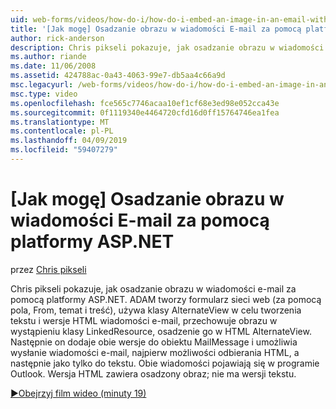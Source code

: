 ```yaml
---
uid: web-forms/videos/how-do-i/how-do-i-embed-an-image-in-an-email-with-aspnet
title: '[Jak mogę] Osadzanie obrazu w wiadomości E-mail za pomocą platformy ASP.NET | Dokumentacja firmy Microsoft'
author: rick-anderson
description: Chris pikseli pokazuje, jak osadzanie obrazu w wiadomości e-mail za pomocą platformy ASP.NET. ADAM tworzy formularz sieci web (za pomocą pola, From, temat i treść), używa AlternateView...
ms.author: riande
ms.date: 11/06/2008
ms.assetid: 424788ac-0a43-4063-99e7-db5aa4c66a9d
msc.legacyurl: /web-forms/videos/how-do-i/how-do-i-embed-an-image-in-an-email-with-aspnet
msc.type: video
ms.openlocfilehash: fce565c7746acaa10ef1cf68e3ed98e052cca43e
ms.sourcegitcommit: 0f1119340e4464720cfd16d0ff15764746ea1fea
ms.translationtype: MT
ms.contentlocale: pl-PL
ms.lasthandoff: 04/09/2019
ms.locfileid: "59407279"
---
```

# <a name="how-do-i-embed-an-image-in-an-email-with-aspnet"></a>[Jak mogę] Osadzanie obrazu w wiadomości E-mail za pomocą platformy ASP.NET

przez [Chris pikseli](https://twitter.com/chrispels)

Chris pikseli pokazuje, jak osadzanie obrazu w wiadomości e-mail za pomocą platformy ASP.NET. ADAM tworzy formularz sieci web (za pomocą pola, From, temat i treść), używa klasy AlternateView w celu tworzenia tekstu i wersje HTML wiadomości e-mail, przechowuje obrazu w wystąpieniu klasy LinkedResource, osadzenie go w HTML AlternateView. Następnie on dodaje obie wersje do obiektu MailMessage i umożliwia wysłanie wiadomości e-mail, najpierw możliwości odbierania HTML, a następnie jako tylko do tekstu. Obie wiadomości pojawiają się w programie Outlook. Wersja HTML zawiera osadzony obraz; nie ma wersji tekstu.

[&#9654;Obejrzyj film wideo (minuty 19)](https://channel9.msdn.com/Blogs/ASP-NET-Site-Videos/how-do-i-embed-an-image-in-an-email-with-aspnet)
